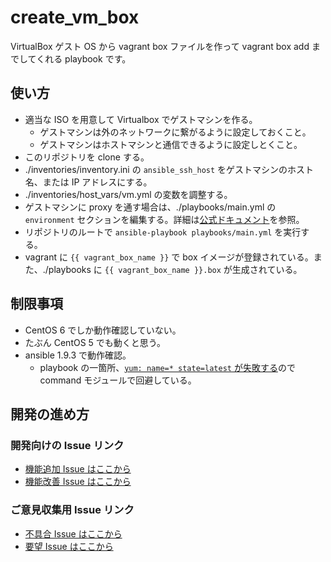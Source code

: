 create_vm_box
=============
VirtualBox ゲスト OS から vagrant box ファイルを作って vagrant box add までしてくれる playbook です。

使い方
------
+ 適当な ISO を用意して Virtualbox でゲストマシンを作る。
  - ゲストマシンは外のネットワークに繋がるように設定しておくこと。
  - ゲストマシンはホストマシンと通信できるように設定しとくこと。
+ このリポジトリを clone する。
+ ./inventories/inventory.ini の `ansible_ssh_host` をゲストマシンのホスト名、または IP アドレスにする。
+ ./inventories/host_vars/vm.yml の変数を調整する。
+ ゲストマシンに proxy を通す場合は、./playbooks/main.yml の `environment` セクションを編集する。詳細は[公式ドキュメント](http://docs.ansible.com/ansible/playbooks_environment.html)を参照。
+ リポジトリのルートで `ansible-playbook playbooks/main.yml` を実行する。
+ vagrant に `{{ vagrant_box_name }}` で box イメージが登録されている。また、./playbooks に `{{ vagrant_box_name }}.box` が生成されている。

制限事項
--------
- CentOS 6 でしか動作確認していない。
- たぶん CentOS 5 でも動くと思う。
- ansible 1.9.3 で動作確認。
  - playbook の一箇所、[`yum: name=* state=latest` が失敗する](https://github.com/ansible/ansible-modules-core/issues/2013)ので command モジュールで回避している。

開発の進め方
------------
### 開発向けの Issue リンク
- [機能追加 Issue はここから](https://github.com/yuta-masano/create_vm_box/issues/new?title=[feature/ROLE_NAME]%20&body=%23%23%20現状%0A%0A%23%23%20理想%0A%0A%23%23%20実装方針&assignee=yuta-masano)
- [機能改善 Issue はここから](https://github.com/yuta-masano/create_vm_box/issues/new?title=[improve/ROLE_NAME]%20&body=%23%23%20現状%0A%0A%23%23%20理想%0A%0A%23%23%20実装方針&assignee=yuta-masano)

### ご意見収集用 Issue リンク
- [不具合 Issue はここから](https://github.com/yuta-masano/create_vm_box/issues/new?title=[bug/ROLE_NAME]%20&body=%23%23%20現状%0A%0A%23%23%20理想%0A%0A%23%23%20実装方針&assignee=yuta-masano)
- [要望 Issue はここから](https://github.com/yuta-masano/create_vm_box/issues/new?title=[idea/ROLE_NAME]%20&body=%23%23%20現状%0A%0A%23%23%20理想%0A%0A%23%23%20実装方針&assignee=yuta-masano)
